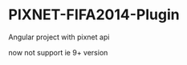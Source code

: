 PIXNET-FIFA2014-Plugin
======================

Angular project with pixnet api

now not support ie 9+ version 
